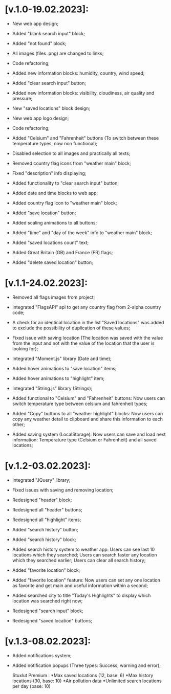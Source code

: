 [v.1.0-19.02.2023]:
=======================================================================================================================================================================
- New web app design;
- Added "blank search input" block;
- Added "not found" block;
- All images (files .png) are changed to links;
- Code refactoring;
- Added new information blocks: humidity, country,
wind speed;

- Added "clear search input" button;
- Added new information blocks: visibility, cloudiness, air quality
and pressure;
- New "saved locations" block design;
- New web app logo design;
- Code refactoring;
- Added "Celsium" and "Fahrenheit" buttons (To switch between these 
temperature types, now non functional);
- Disabled selection to all images and practically all texts;
- Removed country flag icons from "weather main" block;

- Fixed "description" info displaying;
- Added functionality to "clear search input" button;
- Added date and time blocks to web app;

- Added country flag icon to "weather main" block;
- Added "save location" button;
- Added scaling animations to all buttons;
- Added "time" and "day of the week" info to "weather main" block;
- Added "saved locations count" text;
- Added Great Britain (GB) and France (FR) flags;
- Added "delete saved location" button;

[v.1.1-24.02.2023]:
=======================================================================================================================================================================
- Removed all flags images from project;
- Integrated "FlagsAPI" api to get any country flag from 2-alpha country code;
- A check for an identical location in the list "Saved locations" was added 
to exclude the possibility of duplication of these values;

- Fixed issue with saving location (The location was saved with 
the value from the input and not with the value of the location 
that the user is looking for);
- Integrated "Moment.js" library (Date and time);
- Added hover animations to "save location" items;
- Added hover animations to "highlight" item;

- Integrated "String.js" library (Strings);
- Added functional to "Celsium" and "Fahrenheit" buttons:
    Now users can switch temperature type between celsium and fahrenheit types;

- Added "Copy" buttons to all "weather highlight" blocks:
    Now users can copy any weather detail to clipboard and share this information to each other;
- Added saving system (LocalStorage):
    Now users can save and load next information: Temperature type (Celsium or Fahrenheit) and
    all saved locations;

[v.1.2-03.02.2023]:
=======================================================================================================================================================================
- Integrated "JQuery" library;
- Fixed issues with saving and removing location;

- Redesigned "header" block;
- Redesigned all "header" buttons;
- Redesigned all "highlight" items;

- Added "search history" button;
- Added "search history" block;
- Added search history system to weather app:
    Users can see last 10 locations which they searched;
    Users can search faster any location which they searched earlier;
    Users can clear all search history;

- Added "favorite location" block;
- Added "favorite location" feature:
    Now users can set any one location as favorite and get main and useful information within a second;

- Added searched city to title "Today's Highlights" to display which location was searched right now;
- Redesigned "search input" block;
- Redesigned "saved location" buttons;

[v.1.3-08.02.2023]:
=======================================================================================================================================================================
- Added notifications system;
- Added notification popups (Three types: Success, warning and error);

    Stuxlut Premium :
    *Max saved locations (12, base: 6)
    *Max history locations (30, base: 10)
    *Air pollution data
    *Unlimited search locations per day (base: 10)